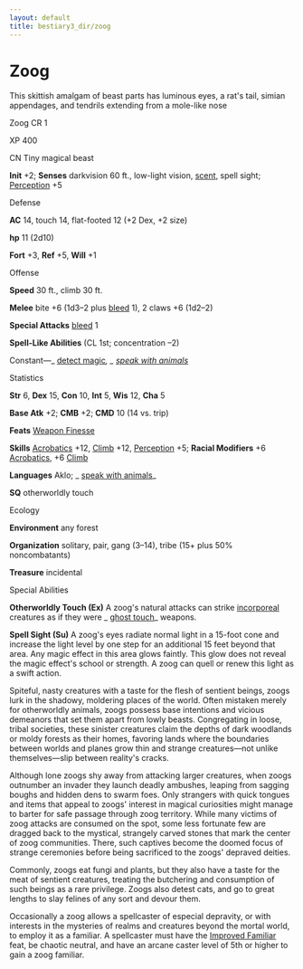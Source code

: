 ```yaml
---
layout: default
title: bestiary3_dir/zoog
---
```

# Zoog

This skittish amalgam of beast parts has luminous eyes, a rat's tail, simian appendages, and tendrils extending from a mole-like nose

Zoog CR 1

XP 400

CN Tiny magical beast

**Init** +2; **Senses** darkvision 60 ft., low-light vision, [scent](monsters_dir/universalMonsterRules#_scent), spell sight; [Perception](skills_dir/perception#_perception) +5

Defense

**AC** 14, touch 14, flat-footed 12 (+2 Dex, +2 size)

**hp** 11 (2d10)

**Fort** +3, **Ref** +5, **Will** +1

Offense

**Speed** 30 ft., climb 30 ft.

**Melee** bite +6 (1d3–2 plus [bleed](monsters_dir/universalMonsterRules#_bleed) 1), 2 claws +6 (1d2–2)

**Special Attacks** [bleed](monsters_dir/universalMonsterRules#_bleed) 1

**Spell-Like Abilities** (CL 1st; concentration –2)

Constant—_ [detect magic](spells_dir/detectMagic#_detect-magic)_, _ [speak with animals](spells_dir/speakWithAnimals#_speak-with-animals)_

Statistics

**Str** 6, **Dex** 15, **Con** 10, **Int** 5, **Wis** 12, **Cha** 5

**Base Atk** +2; **CMB** +2; **CMD** 10 (14 vs. trip)

**Feats** [Weapon Finesse](feats#_weapon-finesse)

**Skills** [Acrobatics](skills_dir/acrobatics#_acrobatics) +12, [Climb](skills_dir/climb#_climb) +12, [Perception](skills_dir/perception#_perception) +5; **Racial Modifiers** +6 [Acrobatics](skills_dir/acrobatics#_acrobatics), +6 [Climb](skills_dir/climb#_climb)

**Languages** Aklo; _ [speak with animals](spells_dir/speakWithAnimals#_speak-with-animals)_

**SQ** otherworldly touch

Ecology

**Environment** any forest

**Organization** solitary, pair, gang (3–14), tribe (15+ plus 50% noncombatants)

**Treasure** incidental

Special Abilities

**Otherworldly Touch (Ex)** A zoog's natural attacks can strike [incorporeal](monsters_dir/creatureTypes#_incorporeal-subtype) creatures as if they were _ [ghost touch](magicItems_dir/weapons#_weapons-ghost-touch)_ weapons.

**Spell Sight (Su)** A zoog's eyes radiate normal light in a 15-foot cone and increase the light level by one step for an additional 15 feet beyond that area. Any magic effect in this area glows faintly. This glow does not reveal the magic effect's school or strength. A zoog can quell or renew this light as a swift action.

Spiteful, nasty creatures with a taste for the flesh of sentient beings, zoogs lurk in the shadowy, moldering places of the world. Often mistaken merely for otherworldly animals, zoogs possess base intentions and vicious demeanors that set them apart from lowly beasts. Congregating in loose, tribal societies, these sinister creatures claim the depths of dark woodlands or moldy forests as their homes, favoring lands where the boundaries between worlds and planes grow thin and strange creatures—not unlike themselves—slip between reality's cracks.

Although lone zoogs shy away from attacking larger creatures, when zoogs outnumber an invader they launch deadly ambushes, leaping from sagging boughs and hidden dens to swarm foes. Only strangers with quick tongues and items that appeal to zoogs' interest in magical curiosities might manage to barter for safe passage through zoog territory. While many victims of zoog attacks are consumed on the spot, some less fortunate few are dragged back to the mystical, strangely carved stones that mark the center of zoog communities. There, such captives become the doomed focus of strange ceremonies before being sacrificed to the zoogs' depraved deities.

Commonly, zoogs eat fungi and plants, but they also have a taste for the meat of sentient creatures, treating the butchering and consumption of such beings as a rare privilege. Zoogs also detest cats, and go to great lengths to slay felines of any sort and devour them.

Occasionally a zoog allows a spellcaster of especial depravity, or with interests in the mysteries of realms and creatures beyond the mortal world, to employ it as a familiar. A spellcaster must have the [Improved Familiar](feats#_improved-familiar) feat, be chaotic neutral, and have an arcane caster level of 5th or higher to gain a zoog familiar.

